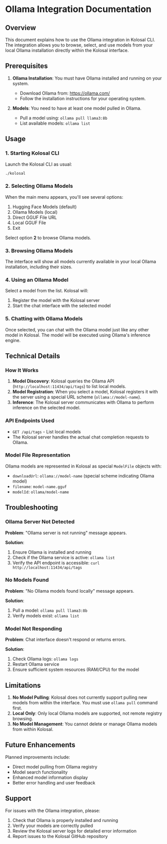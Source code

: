 # Ollama Integration Documentation

## Overview

This document explains how to use the Ollama integration in Kolosal CLI. The integration allows you to browse, select, and use models from your local Ollama installation directly within the Kolosal interface.

## Prerequisites

1. **Ollama Installation**: You must have Ollama installed and running on your system.
   - Download Ollama from: https://ollama.com/
   - Follow the installation instructions for your operating system.

2. **Models**: You need to have at least one model pulled in Ollama.
   - Pull a model using: `ollama pull llama3:8b`
   - List available models: `ollama list`

## Usage

### 1. Starting Kolosal CLI

Launch the Kolosal CLI as usual:

```bash
./kolosal
```

### 2. Selecting Ollama Models

When the main menu appears, you'll see several options:

1. Hugging Face Models (default)
2. Ollama Models (local)
3. Direct GGUF File URL
4. Local GGUF File
5. Exit

Select option **2** to browse Ollama models.

### 3. Browsing Ollama Models

The interface will show all models currently available in your local Ollama installation, including their sizes.

### 4. Using an Ollama Model

Select a model from the list. Kolosal will:
1. Register the model with the Kolosal server
2. Start the chat interface with the selected model

### 5. Chatting with Ollama Models

Once selected, you can chat with the Ollama model just like any other model in Kolosal. The model will be executed using Ollama's inference engine.

## Technical Details

### How It Works

1. **Model Discovery**: Kolosal queries the Ollama API (`http://localhost:11434/api/tags`) to list local models.
2. **Model Registration**: When you select a model, Kolosal registers it with the server using a special URL scheme (`ollama://model-name`).
3. **Inference**: The Kolosal server communicates with Ollama to perform inference on the selected model.

### API Endpoints Used

- `GET /api/tags` - List local models
- The Kolosal server handles the actual chat completion requests to Ollama.

### Model File Representation

Ollama models are represented in Kolosal as special `ModelFile` objects with:
- `downloadUrl`: `ollama://model-name` (special scheme indicating Ollama model)
- `filename`: `model-name.gguf`
- `modelId`: `ollama/model-name`

## Troubleshooting

### Ollama Server Not Detected

**Problem**: "Ollama server is not running" message appears.

**Solution**: 
1. Ensure Ollama is installed and running
2. Check if the Ollama service is active: `ollama list`
3. Verify the API endpoint is accessible: `curl http://localhost:11434/api/tags`

### No Models Found

**Problem**: "No Ollama models found locally" message appears.

**Solution**:
1. Pull a model: `ollama pull llama3:8b`
2. Verify models exist: `ollama list`

### Model Not Responding

**Problem**: Chat interface doesn't respond or returns errors.

**Solution**:
1. Check Ollama logs: `ollama logs`
2. Restart Ollama service
3. Ensure sufficient system resources (RAM/CPU) for the model

## Limitations

1. **No Model Pulling**: Kolosal does not currently support pulling new models from within the interface. You must use `ollama pull` command first.
2. **Local Only**: Only local Ollama models are supported, not remote registry browsing.
3. **No Model Management**: You cannot delete or manage Ollama models from within Kolosal.

## Future Enhancements

Planned improvements include:
- Direct model pulling from Ollama registry
- Model search functionality
- Enhanced model information display
- Better error handling and user feedback

## Support

For issues with the Ollama integration, please:
1. Check that Ollama is properly installed and running
2. Verify your models are correctly pulled
3. Review the Kolosal server logs for detailed error information
4. Report issues to the Kolosal GitHub repository